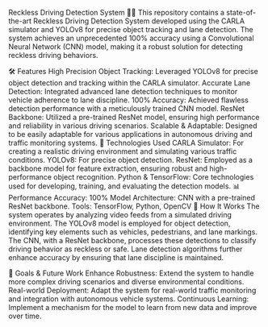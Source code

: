 Reckless Driving Detection System 🚗💨
This repository contains a state-of-the-art Reckless Driving Detection System developed using the CARLA simulator and YOLOv8 for precise object tracking and lane detection. The system achieves an unprecedented 100% accuracy using a Convolutional Neural Network (CNN) model, making it a robust solution for detecting reckless driving behaviors.

🛠 Features
High Precision Object Tracking: Leveraged YOLOv8 for precise object detection and tracking within the CARLA simulator.
Accurate Lane Detection: Integrated advanced lane detection techniques to monitor vehicle adherence to lane discipline.
100% Accuracy: Achieved flawless detection performance with a meticulously trained CNN model.
ResNet Backbone: Utilized a pre-trained ResNet model, ensuring high performance and reliability in various driving scenarios.
Scalable & Adaptable: Designed to be easily adaptable for various applications in autonomous driving and traffic monitoring systems.
🚀 Technologies Used
CARLA Simulator: For creating a realistic driving environment and simulating various traffic conditions.
YOLOv8: For precise object detection.
ResNet: Employed as a backbone model for feature extraction, ensuring robust and high-performance object recognition.
Python & TensorFlow: Core technologies used for developing, training, and evaluating the detection models.
📊 Performance
Accuracy: 100%
Model Architecture: CNN with a pre-trained ResNet backbone.
Tools: TensorFlow, Python, OpenCV
🧠 How It Works
The system operates by analyzing video feeds from a simulated driving environment. The YOLOv8 model is employed for object detection, identifying key elements such as vehicles, pedestrians, and lane markings. The CNN, with a ResNet backbone, processes these detections to classify driving behavior as reckless or safe. Lane detection algorithms further enhance accuracy by ensuring that lane discipline is maintained.

🎯 Goals & Future Work
Enhance Robustness: Extend the system to handle more complex driving scenarios and diverse environmental conditions.
Real-world Deployment: Adapt the system for real-world traffic monitoring and integration with autonomous vehicle systems.
Continuous Learning: Implement a mechanism for the model to learn from new data and improve over time.
